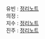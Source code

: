 유빈 : [정리노트](https://yubin-0727.notion.site/Ch-4-5c19e2fa73f3401e8ff005b85b70d643)<br>
의정 : <br>
지수 : [정리노트](https://www.notion.so/d81df5c1ba734ec9ba63b76fd139feee?pvs=4)<br>
진주 : [정리노트](https://www.notion.so/4-4183ef2ec87f468e883aaad5920c3310?pvs=4)
